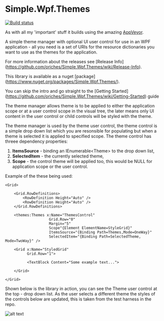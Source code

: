 Simple.Wpf.Themes
=================

[![Build status](https://ci.appveyor.com/api/projects/status/phsoyw14q1iykvdq/branch/master?svg=true)](https://ci.appveyor.com/project/oriches/simple-wpf-themes)

As with all my 'important' stuff it builds using the amazing [AppVeyor](https://ci.appveyor.com/project/oriches/simple-wpf-themes).

A simple theme manager with optional UI user control for use in an WPF application - all you need is a set of URIs for the resource dictionaries you want to use as the themes for the application.

For more information about the releases see [Release Info] (https://github.com/oriches/Simple.Wpf.Themes/wiki/Release-Info).

This library is available as a nuget [package] (https://www.nuget.org/packages/Simple.Wpf.Themes/).

You can skip the intro and go straight to the [Getting Started] (https://github.com/oriches/Simple.Wpf.Themes/wiki/Getting-Started) guide

The theme manager allows theme is to be applied to either the application scope or at a user control scope in the visual tree, the later means only UI content in the user control or child controls will be styled with the theme.

The theme manager is used by the theme user control, the theme control is a simple drop down list which you are resonsible for populating but when a theme is selected it is applied to specified scope. The theme control has threee dependency properties:

1. **ItemsSource** - binding an IEnumerable&lt;Theme&gt; to the drop down list,
2. **SelectedItem** - the currently selected theme,
3. **Scope** - the control theme will be applied too, this would be NULL for application scope or the user control.

Example of the these being used:

```XAML
<Grid>

    <Grid.RowDefinitions>
        <RowDefinition Height="Auto" />
        <RowDefinition Height="Auto" />
    </Grid.RowDefinitions>

    <themes:Themes x:Name="ThemesControl"
                    Grid.Row="0"
                    Margin="5"
                    Scope"{Element ElementName=StyleGrid}"
                    ItemsSource="{Binding Path=Themes,Mode=OneWay}" 
                    SelectedItem="{Binding Path=SelectedTheme, Mode=TwoWay}" />
                    
    <Grid x:Name="StyledGrid"
    	  Grid.Row="1">
    	  
    	  <TextBlock Content="Some example text...">
    	  
    </Grid>

</Grid>
```

Shown below is the library in action, you can see the Theme user control at the top - drop down list. As the user selects a different theme the styles of the controls below are updated, this is taken from the test harness in the repo.

![alt text](https://raw.github.com/oriches/Simple.Wpf.Themes/master/Readme%20Images/test%20harness.png "Screen shots of theme test harness")

